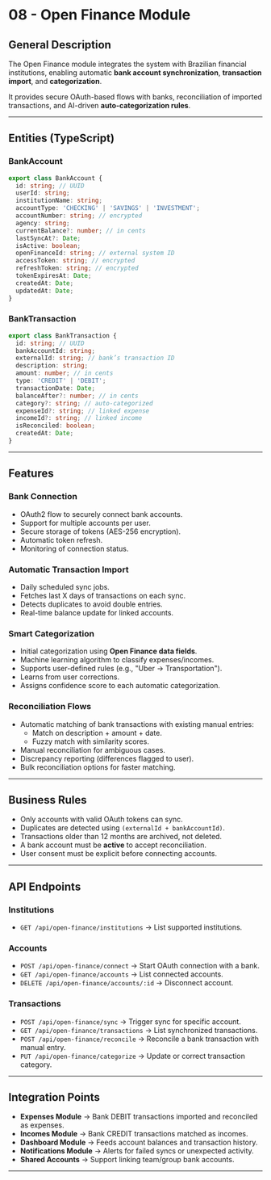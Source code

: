 # 08 - Open Finance Module

## General Description

The Open Finance module integrates the system with Brazilian financial institutions, enabling automatic **bank account synchronization**, **transaction import**, and **categorization**.

It provides secure OAuth-based flows with banks, reconciliation of imported transactions, and AI-driven **auto-categorization rules**.

---

## Entities (TypeScript)

### BankAccount

```ts
export class BankAccount {
  id: string; // UUID
  userId: string;
  institutionName: string;
  accountType: 'CHECKING' | 'SAVINGS' | 'INVESTMENT';
  accountNumber: string; // encrypted
  agency: string;
  currentBalance?: number; // in cents
  lastSyncAt?: Date;
  isActive: boolean;
  openFinanceId: string; // external system ID
  accessToken: string; // encrypted
  refreshToken: string; // encrypted
  tokenExpiresAt: Date;
  createdAt: Date;
  updatedAt: Date;
}
```

### BankTransaction

```ts
export class BankTransaction {
  id: string; // UUID
  bankAccountId: string;
  externalId: string; // bank’s transaction ID
  description: string;
  amount: number; // in cents
  type: 'CREDIT' | 'DEBIT';
  transactionDate: Date;
  balanceAfter?: number; // in cents
  category?: string; // auto-categorized
  expenseId?: string; // linked expense
  incomeId?: string; // linked income
  isReconciled: boolean;
  createdAt: Date;
}
```

---

## Features

### Bank Connection

- OAuth2 flow to securely connect bank accounts.
- Support for multiple accounts per user.
- Secure storage of tokens (AES-256 encryption).
- Automatic token refresh.
- Monitoring of connection status.

### Automatic Transaction Import

- Daily scheduled sync jobs.
- Fetches last X days of transactions on each sync.
- Detects duplicates to avoid double entries.
- Real-time balance update for linked accounts.

### Smart Categorization

- Initial categorization using **Open Finance data fields**.
- Machine learning algorithm to classify expenses/incomes.
- Supports user-defined rules (e.g., "Uber → Transportation").
- Learns from user corrections.
- Assigns confidence score to each automatic categorization.

### Reconciliation Flows

- Automatic matching of bank transactions with existing manual entries:
  - Match on description + amount + date.
  - Fuzzy match with similarity scores.
- Manual reconciliation for ambiguous cases.
- Discrepancy reporting (differences flagged to user).
- Bulk reconciliation options for faster matching.

---

## Business Rules

- Only accounts with valid OAuth tokens can sync.
- Duplicates are detected using `(externalId + bankAccountId)`.
- Transactions older than 12 months are archived, not deleted.
- A bank account must be **active** to accept reconciliation.
- User consent must be explicit before connecting accounts.

---

## API Endpoints

### Institutions

- `GET /api/open-finance/institutions` → List supported institutions.

### Accounts

- `POST /api/open-finance/connect` → Start OAuth connection with a bank.
- `GET /api/open-finance/accounts` → List connected accounts.
- `DELETE /api/open-finance/accounts/:id` → Disconnect account.

### Transactions

- `POST /api/open-finance/sync` → Trigger sync for specific account.
- `GET /api/open-finance/transactions` → List synchronized transactions.
- `POST /api/open-finance/reconcile` → Reconcile a bank transaction with manual entry.
- `PUT /api/open-finance/categorize` → Update or correct transaction category.

---

## Integration Points

- **Expenses Module** → Bank DEBIT transactions imported and reconciled as expenses.
- **Incomes Module** → Bank CREDIT transactions matched as incomes.
- **Dashboard Module** → Feeds account balances and transaction history.
- **Notifications Module** → Alerts for failed syncs or unexpected activity.
- **Shared Accounts** → Support linking team/group bank accounts.

---
